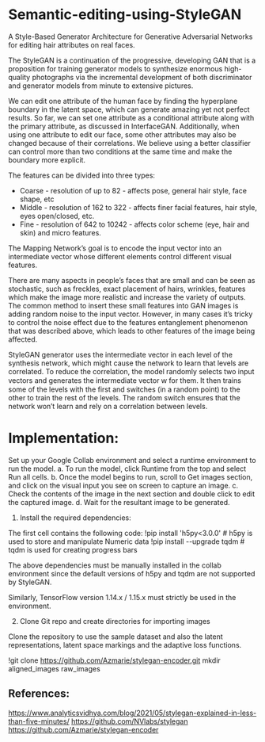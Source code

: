 # Semantic-editing-using-StyleGAN
A Style-Based Generator Architecture for Generative Adversarial Networks for editing hair attributes on real faces.

The StyleGAN is a continuation of the progressive, developing GAN that is a proposition for training generator models to synthesize enormous high-quality photographs via the incremental development of both discriminator and generator models from minute to extensive pictures.

We can edit one attribute of the human face by finding the hyperplane boundary in the latent space, which can generate amazing yet not perfect results. So far, we can set one attribute as a conditional attribute along with the primary attribute, as discussed in InterfaceGAN. Additionally, when using one attribute to edit our face, some other attributes may also be changed because of their correlations. We believe using a better classifier can control more than two conditions at the same time and make the boundary more explicit.

The features can be divided into three types:

-    Coarse - resolution of up to 82 - affects pose, general hair style, face shape, etc
-    Middle - resolution of 162 to 322 - affects finer facial features, hair style, eyes open/closed, etc.
-    Fine - resolution of 642 to 10242 - affects color scheme (eye, hair and skin) and micro features.

The Mapping Network’s goal is to encode the input vector into an intermediate vector whose different elements control different visual features.

There are many aspects in people’s faces that are small and can be seen as stochastic, such as freckles, exact placement of hairs, wrinkles, features which make the image more realistic and increase the variety of outputs. The common method to insert these small features into GAN images is adding random noise to the input vector. However, in many cases it’s tricky to control the noise effect due to the features entanglement phenomenon that was described above, which leads to other features of the image being affected.

StyleGAN generator uses the intermediate vector in each level of the synthesis network, which might cause the network to learn that levels are correlated. To reduce the correlation, the model randomly selects two input vectors and generates the intermediate vector ⱳ for them. It then trains some of the levels with the first and switches (in a random point) to the other to train the rest of the levels. The random switch ensures that the network won’t learn and rely on a correlation between levels.

# Implementation:

Set up your Google Collab environment and select a runtime environment to run the model. 
a. To run the model, click Runtime from the top and select Run all cells. 
b. Once the model begins to run, scroll to Get images section, and click on the visual input you see on screen to capture an image. 
c. Check the contents of the image in the next section and double click to edit the captured image. 
d. Wait for the resultant image to be generated.

1. Install the required dependencies: 

The first cell contains the following code:
!pip install 'h5py<3.0.0'  	# h5py is used to store and manipulate Numeric data
!pip install --upgrade tqdm 	# tqdm is used for creating progress bars

The above dependencies must be manually installed in the collab environment since the default versions of h5py and tqdm are not supported by StyleGAN.

Similarly, TensorFlow version 1.14.x / 1.15.x must strictly be used in the environment.   

2. Clone Git repo and create directories for importing images

Clone the repository to use the sample dataset and also the latent representations, latent space markings and the adaptive loss functions.

!git clone https://github.com/Azmarie/stylegan-encoder.git
mkdir aligned_images raw_images

## References:

https://www.analyticsvidhya.com/blog/2021/05/stylegan-explained-in-less-than-five-minutes/
https://github.com/NVlabs/stylegan
https://github.com/Azmarie/stylegan-encoder
